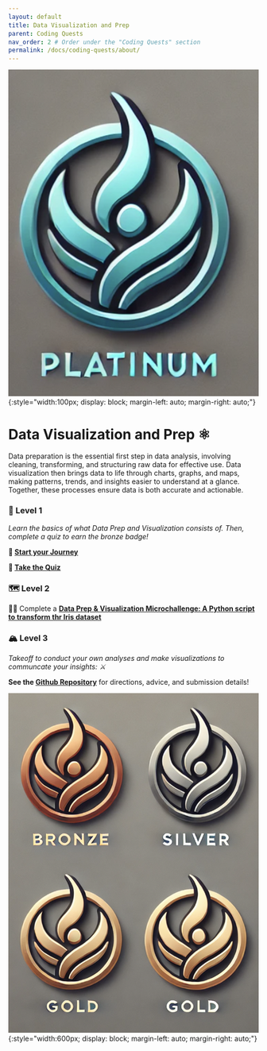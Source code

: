 ```yaml
---
layout: default
title: Data Visualization and Prep
parent: Coding Quests
nav_order: 2 # Order under the "Coding Quests" section
permalink: /docs/coding-quests/about/
---
```


![logo](datavisualprep_pngs/datavisualprep-badge.png){:style="width:100px; display: block; margin-left: auto; margin-right: auto;"}

# Data Visualization and Prep ⚛

Data preparation is the essential first step in data analysis, involving cleaning, transforming, and structuring raw data for effective use. 
Data visualization then brings data to life through charts, graphs, and maps, making patterns, trends, and insights easier to understand at a glance. Together, these processes ensure data is both accurate and actionable.

### 🔭 Level 1

_Learn the basics of what Data Prep and Visualization consists of. Then, complete a quiz to earn the bronze badge!_

**📄 [Start your Journey](https://docs.google.com/document/d/18_ZVhirAt81yvmG9FOMpRf-SUflxO5okIWH-bBR29FU/edit?usp=drive_link)**

**📝 [Take the Quiz](https://docs.google.com/forms/d/e/1FAIpQLSeqUG5yvqxUSn176WHaj52fDRuqzP91K3cx1mXk8FZXvjlinQ/viewform?usp=sf_link)**

### 🗺️ Level 2

🧑‍💻 Complete a **[Data Prep & Visualization Microchallenge: A Python script to transform thr Iris dataset](https://github.com/BU-Spark-Learning-Ambassadors/react-level-2)**

### 🏔️ Level 3

_Takeoff to conduct your own analyses and make visualizations to communcate your insights: ⚔_

**See the [Github Repository](https://github.com/BU-Spark-Learning-Ambassadors/DataPrepVisual-level-3.git)** for directions, advice, and submission details!

![badge colors](datavisualprep_pngs/datavisualprep-badges.png){:style="width:600px; display: block; margin-left: auto; margin-right: auto;"}
